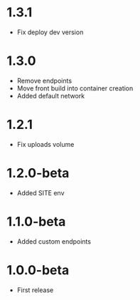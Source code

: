 1.3.1
=================================
- Fix deploy dev version

1.3.0
=================================
- Remove endpoints
- Move front build into container creation
- Added default network

1.2.1
=================================
- Fix uploads volume

1.2.0-beta
=================================
- Added SITE env

1.1.0-beta
=================================
- Added custom endpoints

1.0.0-beta
=================================
- First release
